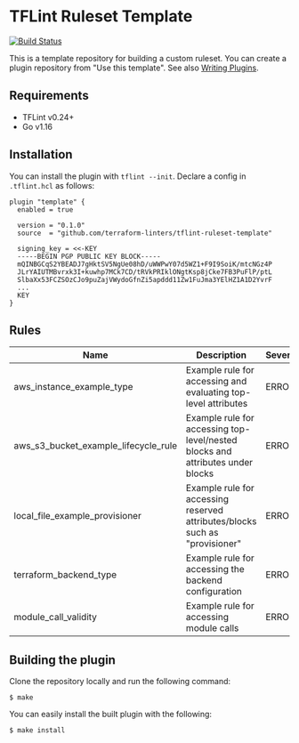 # TFLint Ruleset Template
[![Build Status](https://github.com/terraform-linters/tflint-ruleset-template/workflows/build/badge.svg?branch=main)](https://github.com/terraform-linters/tflint-ruleset-template/actions)

This is a template repository for building a custom ruleset. You can create a plugin repository from "Use this template". See also [Writing Plugins](https://github.com/terraform-linters/tflint/blob/master/docs/developer-guide/plugins.md).

## Requirements

- TFLint v0.24+
- Go v1.16

## Installation

You can install the plugin with `tflint --init`. Declare a config in `.tflint.hcl` as follows:

```hcl
plugin "template" {
  enabled = true

  version = "0.1.0"
  source  = "github.com/terraform-linters/tflint-ruleset-template"

  signing_key = <<-KEY
  -----BEGIN PGP PUBLIC KEY BLOCK-----
  mQINBGCqS2YBEADJ7gHktSV5NgUe08hD/uWWPwY07d5WZ1+F9I9SoiK/mtcNGz4P
  JLrYAIUTMBvrxk3I+kuwhp7MCk7CD/tRVkPRIklONgtKsp8jCke7FB3PuFlP/ptL
  SlbaXx53FCZSOzCJo9puZajVWydoGfnZi5apddd11Zw1FuJma3YElHZ1A1D2YvrF
  ...
  KEY
}
```

## Rules

|Name|Description|Severity|Enabled|Link|
| --- | --- | --- | --- | --- |
|aws_instance_example_type|Example rule for accessing and evaluating top-level attributes|ERROR|✔||
|aws_s3_bucket_example_lifecycle_rule|Example rule for accessing top-level/nested blocks and attributes under blocks|ERROR|✔||
|local_file_example_provisioner|Example rule for accessing reserved attributes/blocks such as "provisioner"|ERROR|✔||
|terraform_backend_type|Example rule for accessing the backend configuration|ERROR|✔||
|module_call_validity|Example rule for accessing module calls|ERROR|✔||

## Building the plugin

Clone the repository locally and run the following command:

```
$ make
```

You can easily install the built plugin with the following:

```
$ make install
```
